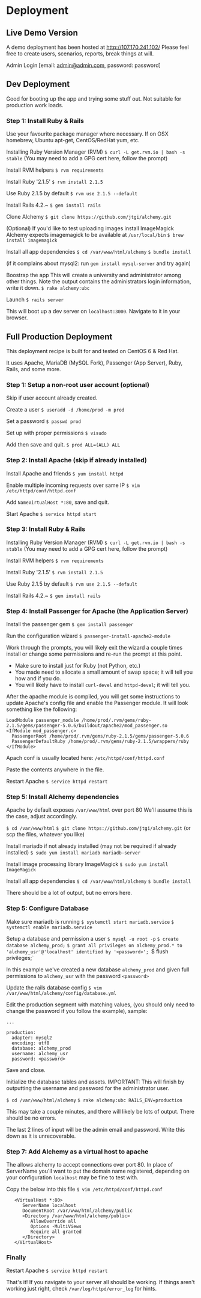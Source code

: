 # Deployment

## Live Demo Version
A demo deployment has been hosted at http://107.170.241.102/
Please feel free to create users, scenarios, reports, break things at will.

Admin Login [email: admin@admin.com, password: password]

## Dev Deployment
Good for booting up the app and trying some stuff out.
Not suitable for production work loads.

### Step 1: Install Ruby & Rails
Use your favourite package manager where necessary.
If on OSX homebrew, Ubuntu apt-get, CentOS/RedHat yum, etc.

Installing Ruby Version Manager (RVM)
`$ curl -L get.rvm.io | bash -s stable`
(You may need to add a GPG cert here, follow the prompt)

Install RVM helpers
`$ rvm requirements`

Install Ruby '2.1.5'
`$ rvm install 2.1.5`

Use Ruby 2.1.5 by default
`$ rvm use 2.1.5 --default`

Install Rails 4.2.~
`$ gem install rails`

Clone Alchemy
`$ git clone https://github.com/jtgi/alchemy.git`

(Optional) If you'd like to test uploading images install ImageMagick
Alchemy expects imagemagick to be available at `/usr/local/bin`
`$ brew install imagemagick`

Install all app dependencies
`$ cd /var/www/html/alchemy`
`$ bundle install`

(if it complains about mysql2: run `gem install mysql-server` and try again)

Boostrap the app
This will create a university and administrator among other things.
Note the output contains the administrators login information, write it down.
`$ rake alchemy:ubc`

Launch
`$ rails server`

This will boot up a dev server on `localhost:3000`.
Navigate to it in your browser.

## Full Production Deployment
This deployment recipe is built for and tested on
CentOS 6 & Red Hat.

It uses Apache, MariaDB (MySQL Fork),
Passenger (App Server), Ruby, Rails, and some more.

### Step 1: Setup a non-root user account (optional)
Skip if user account already created.

Create a user
`$ useradd -d /home/prod -m prod`

Set a password
`$ passwd prod`

Set up with proper permissions
`$ visudo`

Add then save and quit.
`$ prod ALL=(ALL) ALL`

### Step 2: Install Apache (skip if already installed)
Install Apache and friends
`$ yum install httpd`

Enable multiple incoming requests over same IP
`$ vim /etc/httpd/conf/httpd.conf`

Add `NameVirtualHost *:80`, save and quit.

Start Apache
`$ service httpd start`

### Step 3: Install Ruby & Rails

Installing Ruby Version Manager (RVM)
`$ curl -L get.rvm.io | bash -s stable`
(You may need to add a GPG cert here, follow the prompt)

Install RVM helpers
`$ rvm requirements`

Install Ruby '2.1.5'
`$ rvm install 2.1.5`

Use Ruby 2.1.5 by default
`$ rvm use 2.1.5 --default`

Install Rails 4.2.~
`$ gem install rails`

### Step 4: Install Passenger for Apache (the Application Server)

Install the passenger gem
`$ gem install passenger`

Run the configuration wizard
`$ passenger-install-apache2-module`

Work through the prompts, you will likely exit the wizard a couple times
install or change some permissions and re-run the prompt at this point.
  - Make sure to install just for Ruby (not Python, etc.)
  - You made need to allocate a small amount of swap space; it will tell you how and if you do.
  - You will likely have to install `curl-devel` and `httpd-devel`; it will tell you.

After the apache module is compiled, you will get some instructions to update
Apache's config file and enable the Passenger module. It will look something like the
following:

```
LoadModule passenger_module /home/prod/.rvm/gems/ruby-2.1.5/gems/passenger-5.0.6/buildout/apache2/mod_passenger.so
<IfModule mod_passenger.c>
  PassengerRoot /home/prod/.rvm/gems/ruby-2.1.5/gems/passenger-5.0.6
  PassengerDefaultRuby /home/prod/.rvm/gems/ruby-2.1.5/wrappers/ruby
</IfModule>
```

Apach conf is usually located here:
`/etc/httpd/conf/httpd.conf`

Paste the contents anywhere in the file.

Restart Apache
`$ service httpd restart`

### Step 5: Install Alchemy dependencies
Apache by default exposes `/var/www/html` over port 80
We'll assume this is the case, adjust accordingly.

`$ cd /var/www/html`
`$ git clone https://github.com/jtgi/alchemy.git` (or scp the files, whatever you like)

Install mariadb if not already installed (may not be required if already installed)
`$ sudo yum install mariadb mariadb-server`

Install image processing library ImageMagick
`$ sudo yum install ImageMagick`

Install all app dependencies
`$ cd /var/www/html/alchemy`
`$ bundle install`

There should be a lot of output, but no errors here.

### Step 5: Configure Database

Make sure mariadb is running
`$ systemctl start mariadb.service`
`$ systemctl enable mariadb.service`

Setup a database and permission a user
`$ mysql -u root -p`
`$ create database alchemy_prod;`
`$ grant all privileges on alchemy_prod.* to 'alchemy_usr'@'localhost' identified by '<password>';
`$ flush privileges;`

In this example we've created a new database `alchemy_prod` and given full
permissions to `alchemy_usr` with the password `<password>`

Update the rails database config
`$ vim /var/www/html/alchemy/config/database.yml`

Edit the production segment with matching values,
(you should only need to change the password
if you follow the example),  sample:

```
...

production:
  adapter: mysql2
  encoding: utf8
  database: alchemy_prod
  username: alchemy_usr
  password: <password>
```
Save and close.

Initialize the database tables and assets.
IMPORTANT: This will finish by outputting the
username and password for the administrator user.

`$ cd /var/www/html/alchemy`
`$ rake alchemy:ubc RAILS_ENV=production`

This may take a couple minutes, and there will likely be
lots of output. There should be no errors.

The last 2 lines of input will be the admin email and password.
Write this down as it is unrecoverable.

### Step 7: Add Alchemy as a virtual host to apache
The allows alchemy to accept connections over port 80.
In place of ServerName you'll want to put the domain name
registered, depending on your configuration `localhost` may be
fine to test with.

Copy the below into this file
`$ vim /etc/httpd/conf/httpd.conf`

```
   <VirtualHost *:80>
      ServerName localhost
      DocumentRoot /var/www/html/alchemy/public
      <Directory /var/www/html/alchemy/public>
         AllowOverride all
         Options -MultiViews
         Require all granted
      </Directory>
   </VirtualHost>
```

### Finally

Restart Apache
`$ service httpd restart`

That's it! If you navigate to your server all should be working.
If things aren't working just right, check `/var/log/httpd/error_log` for
hints.
